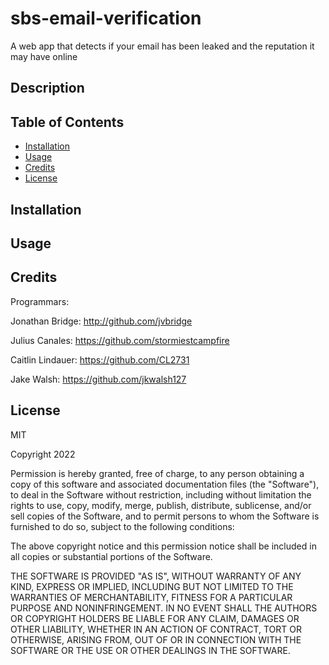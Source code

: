 # sbs-email-verification
A web app that detects if your email has been leaked and the reputation it may have online

## Description

## Table of Contents

* [Installation](#installation)
* [Usage](#usage)
* [Credits](#credits)
* [License](#license)

## Installation

## Usage

## Credits

Programmars: 

Jonathan Bridge: http://github.com/jvbridge

Julius Canales: https://github.com/stormiestcampfire

Caitlin Lindauer: https://github.com/CL2731

Jake Walsh: https://github.com/jkwalsh127

## License

MIT

Copyright 2022 

Permission is hereby granted, free of charge, to any person obtaining a copy of this software and associated documentation files (the "Software"), to deal in the Software without restriction, including without limitation the rights to use, copy, modify, merge, publish, distribute, sublicense, and/or sell copies of the Software, and to permit persons to whom the Software is furnished to do so, subject to the following conditions:

The above copyright notice and this permission notice shall be included in all copies or substantial portions of the Software.

THE SOFTWARE IS PROVIDED "AS IS", WITHOUT WARRANTY OF ANY KIND, EXPRESS OR IMPLIED, INCLUDING BUT NOT LIMITED TO THE WARRANTIES OF MERCHANTABILITY, FITNESS FOR A PARTICULAR PURPOSE AND NONINFRINGEMENT. IN NO EVENT SHALL THE AUTHORS OR COPYRIGHT HOLDERS BE LIABLE FOR ANY CLAIM, DAMAGES OR OTHER LIABILITY, WHETHER IN AN ACTION OF CONTRACT, TORT OR OTHERWISE, ARISING FROM, OUT OF OR IN CONNECTION WITH THE SOFTWARE OR THE USE OR OTHER DEALINGS IN THE SOFTWARE.